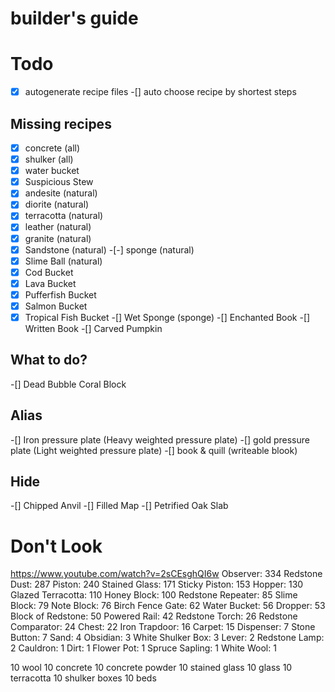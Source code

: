 # builder's guide

# Todo
-[x] autogenerate recipe files
-[] auto choose recipe by shortest steps

## Missing recipes
-[x] concrete (all)
-[x] shulker (all)
-[x] water bucket
-[x] Suspicious Stew
-[x] andesite (natural)
-[x] diorite (natural)
-[x] terracotta (natural)
-[x] leather (natural)
-[x] granite (natural)
-[x] Sandstone (natural)
-[-] sponge (natural)
-[x] Slime Ball (natural)
-[x] Cod Bucket
-[x] Lava Bucket
-[x] Pufferfish Bucket
-[x] Salmon Bucket
-[x] Tropical Fish Bucket
-[] Wet Sponge (sponge)
-[] Enchanted Book
-[] Written Book
-[] Carved Pumpkin

## What to do?
-[] Dead Bubble Coral Block

## Alias
-[] Iron pressure plate (Heavy weighted pressure plate)
-[] gold pressure plate (Light weighted pressure plate)
-[] book & quill (writeable blook)

## Hide
-[] Chipped Anvil
-[] Filled Map
-[] Petrified Oak Slab

# Don't Look
https://www.youtube.com/watch?v=2sCEsghQI6w
Observer: 334
Redstone Dust: 287
Piston: 240
Stained Glass: 171
Sticky Piston: 153
Hopper: 130
Glazed Terracotta: 110
Honey Block: 100
Redstone Repeater: 85
Slime Block: 79
Note Block: 76
Birch Fence Gate: 62
Water Bucket: 56
Dropper: 53
Block of Redstone: 50
Powered Rail: 42
Redstone Torch: 26
Redstone Comparator: 24
Chest: 22
Iron Trapdoor: 16
Carpet: 15
Dispenser: 7
Stone Button: 7
Sand: 4
Obsidian: 3
White Shulker Box: 3
Lever: 2
Redstone Lamp: 2
Cauldron: 1
Dirt: 1
Flower Pot: 1
Spruce Sapling: 1
White Wool: 1


10 wool
10 concrete
10 concrete powder
10 stained glass
10 glass
10 terracotta
10 shulker boxes
10 beds
